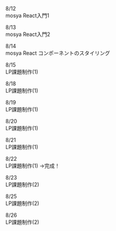 8/12<br>
  mosya React入門1<br>

8/13<br>
  mosya React入門2<br>

8/14<br>
  mosya React コンポーネントのスタイリング<br>

8/15<br>
  LP課題制作(1)<br>

8/18<br>
  LP課題制作(1)<br>

8/19<br>
  LP課題制作(1)<br>

8/20<br>
  LP課題制作(1)<br>

8/21<br>
  LP課題制作(1)<br>

8/22<br>
  LP課題制作(1) →完成！<br>

8/23<br>
  LP課題制作(2)<br>

8/25<br>
  LP課題制作(2)<br>

8/26<br>
  LP課題制作(2)<br>
